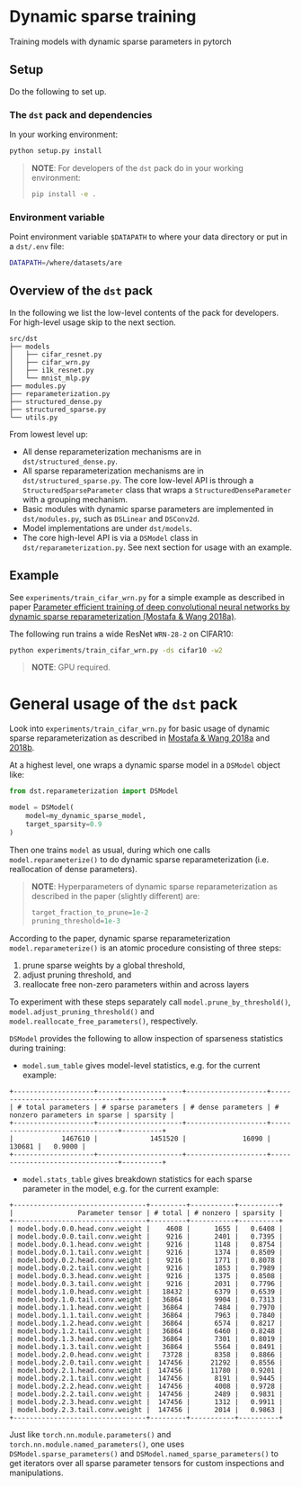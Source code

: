# Dynamic sparse training

Training models with dynamic sparse parameters in pytorch

## Setup

Do the following to set up.  

### The `dst` pack and dependencies

In your working environment:
```bash
python setup.py install
```

> **NOTE**: For developers of the `dst` pack do in your working environment:
> ```bash
> pip install -e .
> ```

### Environment variable

Point environment variable `$DATAPATH` to where your data directory or put in a `dst/.env` file:
```bash
DATAPATH=/where/datasets/are
```

## Overview of the `dst` pack

In the following we list the low-level contents of the pack for developers.  For high-level usage skip to the next section.  

```
src/dst
├── models
│   ├── cifar_resnet.py
│   ├── cifar_wrn.py
│   ├── i1k_resnet.py
│   └── mnist_mlp.py
├── modules.py
├── reparameterization.py
├── structured_dense.py
├── structured_sparse.py
└── utils.py
```

From lowest level up:
- All dense reparameterization mechanisms are in `dst/structured_dense.py`.  
- All sparse reparameterization mechanisms are in `dst/structured_sparse.py`.  The core low-level API is through a `StructuredSparseParameter` class that wraps a `StructuredDenseParameter` with a grouping mechanism.  
- Basic modules with dynamic sparse parameters are implemented in `dst/modules.py`, such as `DSLinear` and `DSConv2d`.  
- Model implementations are under `dst/models`.  
- The core high-level API is via a `DSModel` class in `dst/reparameterization.py`.  See next section for usage with an example.  

## Example

See `experiments/train_cifar_wrn.py` for a simple example as described in paper [Parameter efficient training of deep convolutional neural networks by dynamic sparse reparameterization (Mostafa & Wang 2018a)](https://openreview.net/pdf?id=S1xBioR5KX).

The following run trains a wide ResNet `WRN-28-2` on CIFAR10:
```bash
python experiments/train_cifar_wrn.py -ds cifar10 -w2
```
> **NOTE**: GPU required.

# General usage of the `dst` pack

Look into `experiments/train_cifar_wrn.py` for basic usage of dynamic sparse reparameterization as described in [Mostafa & Wang 2018a](https://openreview.net/pdf?id=S1xBioR5KX) and [2018b](https://openreview.net/pdf?id=BygIWTMdjX).  

At a highest level, one wraps a dynamic sparse model in a `DSModel` object like:
```python
from dst.reparameterization import DSModel

model = DSModel(
    model=my_dynamic_sparse_model,
    target_sparsity=0.9
)
```
Then one trains `model` as usual, during which one calls `model.reparameterize()` to do dynamic sparse reparameterization (i.e. reallocation of dense parameters).  

> **NOTE**: Hyperparameters of dynamic sparse reparameterization as described in the paper (slightly different) are:
> ```python
> target_fraction_to_prune=1e-2
> pruning_threshold=1e-3
> ```

According to the paper, dynamic sparse reparameterization `model.reparameterize()` is an atomic procedure consisting of three steps:
1. prune sparse weights by a global threshold, 
1. adjust pruning threshold, and
1. reallocate free non-zero parameters within and across layers

To experiment with these steps separately call `model.prune_by_threshold()`, `model.adjust_pruning_threshold()` and `model.reallocate_free_parameters()`, respectively.  

`DSModel` provides the following to allow inspection of sparseness statistics during training:
- `model.sum_table` gives model-level statistics, e.g. for the current example:
```
+--------------------+---------------------+--------------------+--------------------------------+----------+
| # total parameters | # sparse parameters | # dense parameters | # nonzero parameters in sparse | sparsity |
+--------------------+---------------------+--------------------+--------------------------------+----------+
|            1467610 |             1451520 |              16090 |                         130681 |   0.9000 |
+--------------------+---------------------+--------------------+--------------------------------+----------+
```
- `model.stats_table` gives breakdown statistics for each sparse parameter in the model, e.g. for the current example:
```
+---------------------------------+---------+-----------+----------+
|                Parameter tensor | # total | # nonzero | sparsity |
+---------------------------------+---------+-----------+----------+
| model.body.0.0.head.conv.weight |    4608 |      1655 |   0.6408 |
| model.body.0.0.tail.conv.weight |    9216 |      2401 |   0.7395 |
| model.body.0.1.head.conv.weight |    9216 |      1148 |   0.8754 |
| model.body.0.1.tail.conv.weight |    9216 |      1374 |   0.8509 |
| model.body.0.2.head.conv.weight |    9216 |      1771 |   0.8078 |
| model.body.0.2.tail.conv.weight |    9216 |      1853 |   0.7989 |
| model.body.0.3.head.conv.weight |    9216 |      1375 |   0.8508 |
| model.body.0.3.tail.conv.weight |    9216 |      2031 |   0.7796 |
| model.body.1.0.head.conv.weight |   18432 |      6379 |   0.6539 |
| model.body.1.0.tail.conv.weight |   36864 |      9904 |   0.7313 |
| model.body.1.1.head.conv.weight |   36864 |      7484 |   0.7970 |
| model.body.1.1.tail.conv.weight |   36864 |      7963 |   0.7840 |
| model.body.1.2.head.conv.weight |   36864 |      6574 |   0.8217 |
| model.body.1.2.tail.conv.weight |   36864 |      6460 |   0.8248 |
| model.body.1.3.head.conv.weight |   36864 |      7301 |   0.8019 |
| model.body.1.3.tail.conv.weight |   36864 |      5564 |   0.8491 |
| model.body.2.0.head.conv.weight |   73728 |      8358 |   0.8866 |
| model.body.2.0.tail.conv.weight |  147456 |     21292 |   0.8556 |
| model.body.2.1.head.conv.weight |  147456 |     11780 |   0.9201 |
| model.body.2.1.tail.conv.weight |  147456 |      8191 |   0.9445 |
| model.body.2.2.head.conv.weight |  147456 |      4008 |   0.9728 |
| model.body.2.2.tail.conv.weight |  147456 |      2489 |   0.9831 |
| model.body.2.3.head.conv.weight |  147456 |      1312 |   0.9911 |
| model.body.2.3.tail.conv.weight |  147456 |      2014 |   0.9863 |
+---------------------------------+---------+-----------+----------+
```

Just like `torch.nn.module.parameters()` and `torch.nn.module.named_parameters()`, one uses `DSModel.sparse_parameters()` and `DSModel.named_sparse_parameters()` to get iterators over all sparse parameter tensors for custom inspections and manipulations.  
